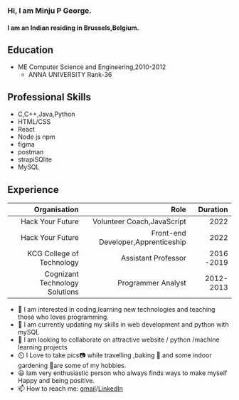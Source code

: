 ### Hi, I am Minju P George.
#### I am an Indian residing in Brussels,Belgium.
## Education
  + ME Computer Science and Engineering,2010-2012
    - ANNA UNIVERSITY Rank-36
    
## Professional Skills
   + C,C++,Java,Python
   + HTML/CSS
   + React
   + Node js npm
   + figma
   + postman
   + strapiSQlite
   + MySQL
   
## Experience
| Organisation | Role | Duration |
| --: | --:| --:|
| Hack Your Future   | Volunteer Coach,JavaScript | 2022 |
| Hack Your Future   | Front-end Developer,Apprenticeship | 2022 |
| KCG College of Technology   | Assistant Professor | 2016 -2019 |
| Cognizant Technology Solutions | Programmer Analyst| 2012-2013 |


- 👀 I am interested in coding,learning new technologies and teaching those who loves programming.
- 🌱 I am currently updating my skills in web development and python with mySQL
- 💞️ I am looking to collaborate on attractive website / python /machine learning projects
- ⏲️ I Love to take pics📷 while travelling ,baking 🍰 and some indoor gardening 🎋are some of my hobbies.
- 😃 Iam very enthusiastic person who always finds ways to make myself Happy and being positive.
- 📫 How to reach me: [gmail](minjupgeorge@gmail.com)/[LinkedIn](https://www.linkedin.com/in/minju-p-george-aabb96159/)
<!---
minjupgeorge/minjupgeorge@gmail.comis a ✨ special ✨ repository because its `README.md` (this file) appears on your GitHub profile.
You can click the Preview link to take a look at your changes.
--->
